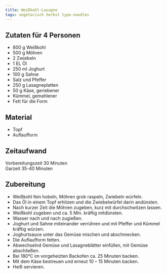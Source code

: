 ```yaml
---
title: Weißkohl-Lasagne
tags: vegetarisch herbst type-noodles
---
```


## Zutaten für 4 Personen
* 800 g Weißkohl  
* 500 g Möhren  
* 2 Zwiebeln  
* 1 EL Öl  
* 250 ml Joghurt  
* 100 g Sahne  
* Salz und Pfeffer  
* 250 g Lasagneplatten  
* 50 g Käse, geriebener  
* Kümmel, gemahlener  
* Fett für die Form  

## Material
* Topf  
* Auflaufform  

## Zeitaufwand
Vorbereitungszeit 30 Minuten  
Garzeit 35-40 Minuten  

## Zubereitung
* Weißkohl fein hobeln, Möhren grob raspeln, Zwiebeln würfeln. 
* Das Öl in einem Topf erhitzen und die Zwiebelwürfel darin andünsten. 
* Nach kurzer Zeit die Möhren zugeben, kurz mit durchschwitzen lassen. 
* Weißkohl zugeben und ca. 5 Min. kräftig mitdünsten. 
* Wasser nach und nach zugießen. 
* Joghurt und Sahne miteinander verrühren und mit Pfeffer und
  Kümmel kräftig würzen. 
* Joghurtsauce unter das Gemüse mischen und abschmecken. 
* Die Auflaufform fetten.
* Abwechselnd Gemüse und Lasagneblätter einfüllen, mit Gemüse
  abschließen. 
* Bei 180°C im vorgeheizten Backofen ca. 25 Minuten backen.
* Mit dem Käse bestreuen und erneut 10 – 15 Minuten backen.
* Heiß servieren.
